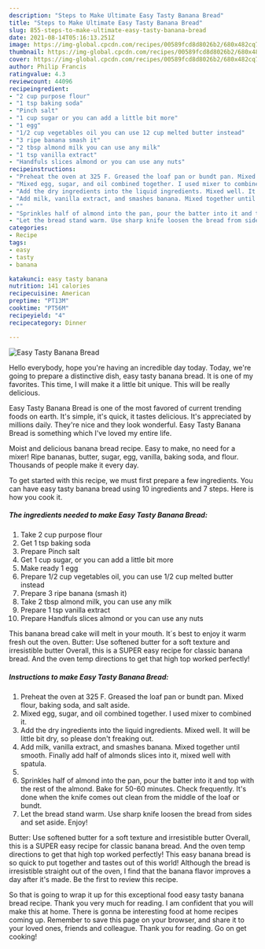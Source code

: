 ```yaml
---
description: "Steps to Make Ultimate Easy Tasty Banana Bread"
title: "Steps to Make Ultimate Easy Tasty Banana Bread"
slug: 855-steps-to-make-ultimate-easy-tasty-banana-bread
date: 2021-08-14T05:16:13.251Z
image: https://img-global.cpcdn.com/recipes/00589fcd8d8026b2/680x482cq70/easy-tasty-banana-bread-recipe-main-photo.jpg
thumbnail: https://img-global.cpcdn.com/recipes/00589fcd8d8026b2/680x482cq70/easy-tasty-banana-bread-recipe-main-photo.jpg
cover: https://img-global.cpcdn.com/recipes/00589fcd8d8026b2/680x482cq70/easy-tasty-banana-bread-recipe-main-photo.jpg
author: Philip Francis
ratingvalue: 4.3
reviewcount: 44096
recipeingredient:
- "2 cup purpose flour"
- "1 tsp baking soda"
- "Pinch salt"
- "1 cup sugar or you can add a little bit more"
- "1 egg"
- "1/2 cup vegetables oil you can use 12 cup melted butter instead"
- "3 ripe banana smash it"
- "2 tbsp almond milk you can use any milk"
- "1 tsp vanilla extract"
- "Handfuls slices almond or you can use any nuts"
recipeinstructions:
- "Preheat the oven at 325 F. Greased the loaf pan or bundt pan. Mixed flour, baking soda, and salt aside."
- "Mixed egg, sugar, and oil combined together. I used mixer to combined it."
- "Add the dry ingredients into the liquid ingredients. Mixed well. It will be little bit dry, so please don&#39;t freaking out."
- "Add milk, vanilla extract, and smashes banana. Mixed together until smooth. Finally add half of almonds slices into it, mixed well with spatula."
- ""
- "Sprinkles half of almond into the pan, pour the batter into it and top with the rest of the almond. Bake for 50-60 minutes. Check frequently. It&#39;s done when the knife comes out clean from the middle of the loaf or bundt."
- "Let the bread stand warm. Use sharp knife loosen the bread from sides and set aside. Enjoy!"
categories:
- Recipe
tags:
- easy
- tasty
- banana

katakunci: easy tasty banana 
nutrition: 141 calories
recipecuisine: American
preptime: "PT13M"
cooktime: "PT56M"
recipeyield: "4"
recipecategory: Dinner

---
```



![Easy Tasty Banana Bread](https://img-global.cpcdn.com/recipes/00589fcd8d8026b2/680x482cq70/easy-tasty-banana-bread-recipe-main-photo.jpg)

Hello everybody, hope you're having an incredible day today. Today, we're going to prepare a distinctive dish, easy tasty banana bread. It is one of my favorites. This time, I will make it a little bit unique. This will be really delicious.

Easy Tasty Banana Bread is one of the most favored of current trending foods on earth. It's simple, it's quick, it tastes delicious. It's appreciated by millions daily. They're nice and they look wonderful. Easy Tasty Banana Bread is something which I've loved my entire life.

Moist and delicious banana bread recipe. Easy to make, no need for a mixer! Ripe bananas, butter, sugar, egg, vanilla, baking soda, and flour. Thousands of people make it every day.


To get started with this recipe, we must first prepare a few ingredients. You can have easy tasty banana bread using 10 ingredients and 7 steps. Here is how you cook it.

<!--inarticleads1-->

##### The ingredients needed to make Easy Tasty Banana Bread:

1. Take 2 cup purpose flour
1. Get 1 tsp baking soda
1. Prepare Pinch salt
1. Get 1 cup sugar, or you can add a little bit more
1. Make ready 1 egg
1. Prepare 1/2 cup vegetables oil, you can use 1/2 cup melted butter instead
1. Prepare 3 ripe banana (smash it)
1. Take 2 tbsp almond milk, you can use any milk
1. Prepare 1 tsp vanilla extract
1. Prepare Handfuls slices almond or you can use any nuts


This banana bread cake will melt in your mouth. It´s best to enjoy it warm fresh out the oven. Butter: Use softened butter for a soft texture and irresistible butter Overall, this is a SUPER easy recipe for classic banana bread. And the oven temp directions to get that high top worked perfectly! 

<!--inarticleads2-->

##### Instructions to make Easy Tasty Banana Bread:

1. Preheat the oven at 325 F. Greased the loaf pan or bundt pan. Mixed flour, baking soda, and salt aside.
1. Mixed egg, sugar, and oil combined together. I used mixer to combined it.
1. Add the dry ingredients into the liquid ingredients. Mixed well. It will be little bit dry, so please don&#39;t freaking out.
1. Add milk, vanilla extract, and smashes banana. Mixed together until smooth. Finally add half of almonds slices into it, mixed well with spatula.
1. 
1. Sprinkles half of almond into the pan, pour the batter into it and top with the rest of the almond. Bake for 50-60 minutes. Check frequently. It&#39;s done when the knife comes out clean from the middle of the loaf or bundt.
1. Let the bread stand warm. Use sharp knife loosen the bread from sides and set aside. Enjoy!


Butter: Use softened butter for a soft texture and irresistible butter Overall, this is a SUPER easy recipe for classic banana bread. And the oven temp directions to get that high top worked perfectly! This easy banana bread is so quick to put together and tastes out of this world! Although the bread is irresistible straight out of the oven, I find that the banana flavor improves a day after it&#39;s made. Be the first to review this recipe. 

So that is going to wrap it up for this exceptional food easy tasty banana bread recipe. Thank you very much for reading. I am confident that you will make this at home. There is gonna be interesting food at home recipes coming up. Remember to save this page on your browser, and share it to your loved ones, friends and colleague. Thank you for reading. Go on get cooking!
